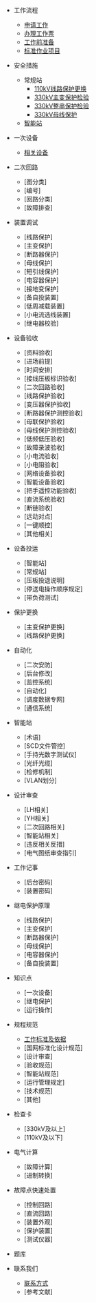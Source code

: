 * 工作流程
	* [申请工作](workflow/1.1申请工作/)  <!--注意这里是相对路径-->
	* [办理工作票](workflow/1.2办理工作票/)
	* [工作前准备](workflow/1.3工作前准备/)
	* [标准作业项目](workflow/1.4标准作业项目/)

* 安全措施
	* 常规站
		* [110kV线路保护更换](safety-measures/2.1常规站/110kV线路保护更换/)
		* [330kV主变保护检验](safety-measures/2.1常规站/330kV主变保护检验/)
		* [330kV整串保护检验](safety-measures/2.1常规站/330kV整串检验/)
		* [330kV母线保护](safety-measures/2.1常规站/330kV母线保护/)
	* [智能站](/safety-measures/2.2智能站/)

* 一次设备
	* [相关设备](/primary-equipment/)

* 二次回路
	* [图分类]
	* [编号]
	* [回路分类]
	* [故障排查]

* 装置调试
	* [线路保护]
	* [主变保护]
	* [断路器保护]
	* [母线保护]
	* [短引线保护]
	* [电容器保护]
	* [接地变保护]
	* [备自投装置]
	* [低周减载装置]
	* [小电流选线装置]
	* [继电器校验]

* 设备验收
	* [资料验收]
	* [进场前提]
	* [时间安排]
	* [接线压板标识验收]
	* [二次回路验收]
	* [线路保护验收]
	* [变压器保护验收]
	* [断路器保护测控验收]
	* [母联保护验收]
	* [母线保护测控验收]
	* [低频低压验收]
	* [故障录波验收]
	* [小电流验收]
	* [小电阻验收]
	* [网络设备验收]
	* [智能设备验收]
	* [把手遥控功能验收]
	* [直流系统验收]
	* [断链验收]
	* [远动对点]
	* [一键顺控]
	* [其他相关]

* 设备投运
	* [智能站]
	* [常规站]
	* [压板投退说明]
	* [停送电操作顺序规定]
	* [带负荷测试]

* 保护更换
	* [主变保护更换]
	* [线路保护更换]

* 自动化
	* [二次安防]
	* [后台修改]
	* [监控系统]
	* [自动化]
	* [调度数据专网]
	* [通信系统]

* 智能站
	* [术语]
    * [SCD文件管控]
	* [手持光数字测试仪]
    * [光纤光缆]
	* [检修机制]
    * [VLAN划分]

* 设计审查
	* [LH相关]
    * [YH相关]
	* [二次回路相关]
    * [智能站相关]
	* [违反相关反措]
    * [电气图纸审查指引]

* 工作记事
	* [后台密码]
    * [装置密码]

* 继电保护原理
	* [线路保护]
	* [主变保护]
	* [断路器保护]
	* [母线保护]
	* [电容器保护]
	* [备自投装置]

* 知识点
	* [一次设备]
	* [继电保护]
	* [运行操作]

* 规程规范
	* [工作标准及依据](/standards/工作标准及依据/)
	* [国网标准化设计规范]
	* [设计审查]
	* [验收规范]
	* [智能站规范]
	* [运行管理规定]
	* [技术规范]
	* [其他]

* 检查卡
	* [330kV及以上]
	* [110kV及以下]

* 电气计算
	* [故障计算]
	* [进制转换]

* 故障点快速处置
	* [控制回路]
	* [直流回路]
	* [装置外观]
	* [保护装置]
	* [测试仪器]

* 题库

* 联系我们
	* [联系方式](/contact-us/)
	* [参考文献]
